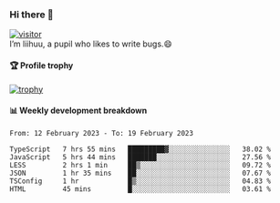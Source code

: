### Hi there 👋
[![visitor](https://visitor-badge.glitch.me/badge?page_id=liihuu&right_color=blue)](https://github.com/liihuu)<br>
I’m liihuu, a pupil who likes to write bugs.😄


#### 🏆 Profile trophy
[![trophy](https://github-profile-trophy.vercel.app?username=liihuu&margin-w=16&margin-h=16&rank=-C,-B)](https://github.com/liihuu)


#### 📊 Weekly development breakdown
<!--START_SECTION:waka-->

```text
From: 12 February 2023 - To: 19 February 2023

TypeScript   7 hrs 55 mins   █████████▓░░░░░░░░░░░░░░░   38.02 %
JavaScript   5 hrs 44 mins   ███████░░░░░░░░░░░░░░░░░░   27.56 %
LESS         2 hrs 1 min     ██▒░░░░░░░░░░░░░░░░░░░░░░   09.72 %
JSON         1 hr 35 mins    ██░░░░░░░░░░░░░░░░░░░░░░░   07.67 %
TSConfig     1 hr            █▒░░░░░░░░░░░░░░░░░░░░░░░   04.83 %
HTML         45 mins         █░░░░░░░░░░░░░░░░░░░░░░░░   03.61 %
```

<!--END_SECTION:waka-->

<!--
**liihuu/liihuu** is a ✨ _special_ ✨ repository because its `README.md` (this file) appears on your GitHub profile.

Here are some ideas to get you started:

- 🔭 I’m currently working on ...
- 🌱 I’m currently learning ...
- 👯 I’m looking to collaborate on ...
- 🤔 I’m looking for help with ...
- 💬 Ask me about ...
- 📫 How to reach me: ...
- 😄 Pronouns: ...
- ⚡ Fun fact: ...
-->
